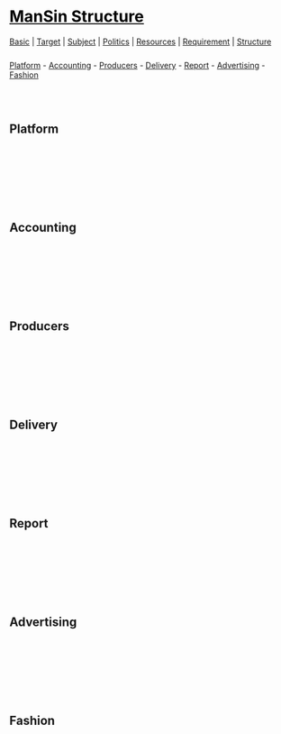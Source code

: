 <style>
.md0{margin-top: 150px;}
.md1{margin-top: 75px;}
.md2{margin-top: 50px;}
.md3{margin-top: 25px;}
.md4{margin-top: 5px;}
.tbl1 td#header{background-color: D1ECCF}
.tbl1 tr#header{background-color: D1ECCF}
</style>


# [<span style="color:black;">ManSin Structure</span>](ManSin.md)


[Basic](ManSin-Basic.md) |
[Target](ManSin-Target.md) |
[Subject](ManSin-Subject.md) | 
[Politics](ManSin-Politics.md) |
[Resources](ManSin-Resources.md) | 
[Requirement](ManSin-Requirement.md) | 
[Structure](ManSin-Structure.md)



<div class="md3"></div>
<a href="#platform">Platform</a> - 
<a href="#accounting">Accounting</a> - 
<a href="#producers">Producers</a> - 
<a href="#delivery">Delivery</a> - 
<a href="#report">Report</a> - 
<a href="#advertising">Advertising</a> -  
<a href="#fashion">Fashion</a>




<div class="md1"></div>

## Platform





<div class="md0"></div>

## Accounting





<div class="md0"></div>

## Producers






<div class="md0"></div>

## Delivery






<div class="md0"></div>

## Report





<div class="md0"></div>

## Advertising




<div class="md0"></div>

## Fashion
